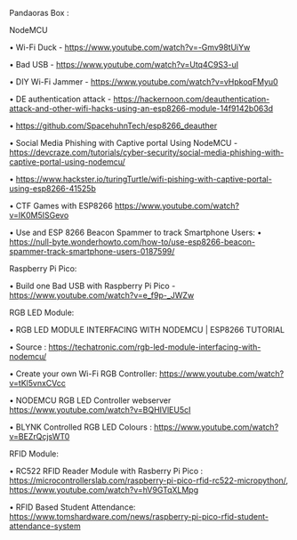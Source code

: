 Pandaoras Box :

NodeMCU

• Wi-Fi Duck - https://www.youtube.com/watch?v=-Gmv98tUiYw

•	Bad USB - https://www.youtube.com/watch?v=Utq4C9S3-uI

•	DIY Wi-Fi Jammer - https://www.youtube.com/watch?v=vHpkoqFMyu0

•	DE authentication attack - https://hackernoon.com/deauthentication-attack-and-other-wifi-hacks-using-an-esp8266-module-14f9142b063d

•	https://github.com/SpacehuhnTech/esp8266_deauther

•	Social Media Phishing with Captive portal Using NodeMCU -https://devcraze.com/tutorials/cyber-security/social-media-phishing-with-captive-portal-using-nodemcu/

•	https://www.hackster.io/turingTurtle/wifi-pishing-with-captive-portal-using-esp8266-41525b

•	CTF Games with ESP8266 https://www.youtube.com/watch?v=IK0M5ISGevo

•	Use and ESP 8266 Beacon Spammer to track Smartphone Users:
•	https://null-byte.wonderhowto.com/how-to/use-esp8266-beacon-spammer-track-smartphone-users-0187599/	

Raspberry Pi Pico: 

•	Build one Bad USB with Raspberry Pi Pico - https://www.youtube.com/watch?v=e_f9p-_JWZw

RGB LED Module:

•	RGB LED MODULE INTERFACING WITH NODEMCU | ESP8266 TUTORIAL 

•	Source : https://techatronic.com/rgb-led-module-interfacing-with-nodemcu/

•	Create your own Wi-Fi RGB Controller: https://www.youtube.com/watch?v=tKl5vnxCVcc

•	NODEMCU RGB LED Controller webserver https://www.youtube.com/watch?v=BQHIVlEU5cI

•	BLYNK Controlled RGB LED Colours : https://www.youtube.com/watch?v=BEZrQcjsWT0

RFID Module:

•	RC522 RFID Reader Module with Rasberry Pi Pico : https://microcontrollerslab.com/raspberry-pi-pico-rfid-rc522-micropython/,  https://www.youtube.com/watch?v=hV9GTqXLMpg

•	RFID Based Student Attendance: https://www.tomshardware.com/news/raspberry-pi-pico-rfid-student-attendance-system


